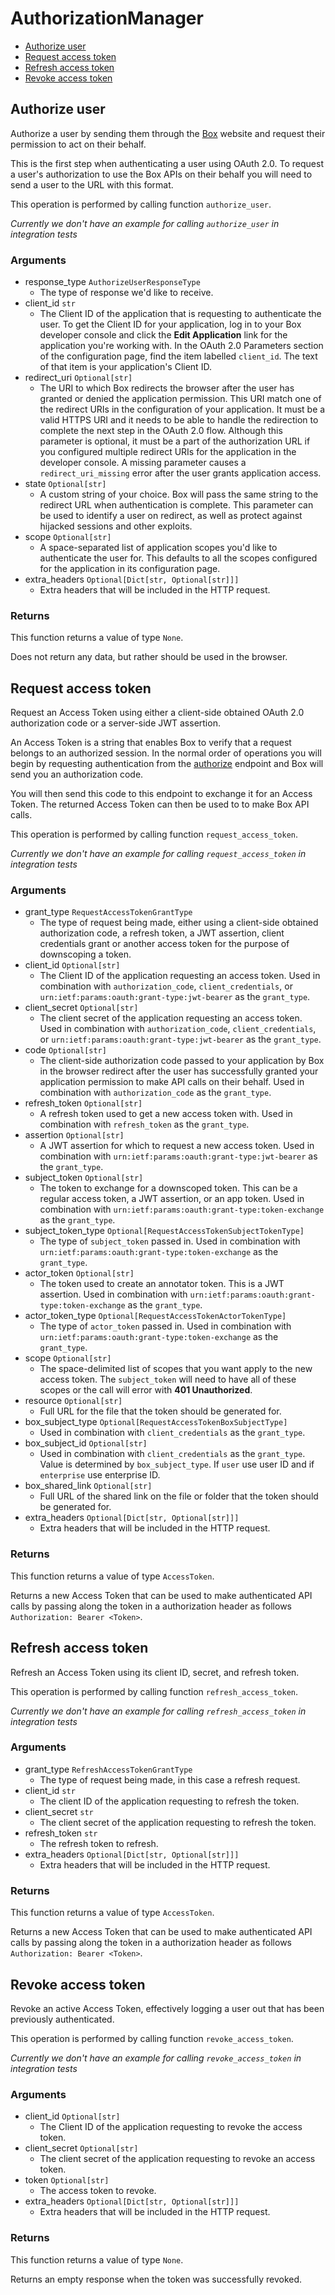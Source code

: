 # AuthorizationManager

- [Authorize user](#authorize-user)
- [Request access token](#request-access-token)
- [Refresh access token](#refresh-access-token)
- [Revoke access token](#revoke-access-token)

## Authorize user

Authorize a user by sending them through the [Box](https://box.com)
website and request their permission to act on their behalf.

This is the first step when authenticating a user using
OAuth 2.0. To request a user's authorization to use the Box APIs
on their behalf you will need to send a user to the URL with this
format.

This operation is performed by calling function `authorize_user`.

_Currently we don't have an example for calling `authorize_user` in integration tests_

### Arguments

- response_type `AuthorizeUserResponseType`
  - The type of response we'd like to receive.
- client_id `str`
  - The Client ID of the application that is requesting to authenticate the user. To get the Client ID for your application, log in to your Box developer console and click the **Edit Application** link for the application you're working with. In the OAuth 2.0 Parameters section of the configuration page, find the item labelled `client_id`. The text of that item is your application's Client ID.
- redirect_uri `Optional[str]`
  - The URI to which Box redirects the browser after the user has granted or denied the application permission. This URI match one of the redirect URIs in the configuration of your application. It must be a valid HTTPS URI and it needs to be able to handle the redirection to complete the next step in the OAuth 2.0 flow. Although this parameter is optional, it must be a part of the authorization URL if you configured multiple redirect URIs for the application in the developer console. A missing parameter causes a `redirect_uri_missing` error after the user grants application access.
- state `Optional[str]`
  - A custom string of your choice. Box will pass the same string to the redirect URL when authentication is complete. This parameter can be used to identify a user on redirect, as well as protect against hijacked sessions and other exploits.
- scope `Optional[str]`
  - A space-separated list of application scopes you'd like to authenticate the user for. This defaults to all the scopes configured for the application in its configuration page.
- extra_headers `Optional[Dict[str, Optional[str]]]`
  - Extra headers that will be included in the HTTP request.

### Returns

This function returns a value of type `None`.

Does not return any data, but rather should be used in the browser.

## Request access token

Request an Access Token using either a client-side obtained OAuth 2.0
authorization code or a server-side JWT assertion.

An Access Token is a string that enables Box to verify that a
request belongs to an authorized session. In the normal order of
operations you will begin by requesting authentication from the
[authorize](#get-authorize) endpoint and Box will send you an
authorization code.

You will then send this code to this endpoint to exchange it for
an Access Token. The returned Access Token can then be used to to make
Box API calls.

This operation is performed by calling function `request_access_token`.

_Currently we don't have an example for calling `request_access_token` in integration tests_

### Arguments

- grant_type `RequestAccessTokenGrantType`
  - The type of request being made, either using a client-side obtained authorization code, a refresh token, a JWT assertion, client credentials grant or another access token for the purpose of downscoping a token.
- client_id `Optional[str]`
  - The Client ID of the application requesting an access token. Used in combination with `authorization_code`, `client_credentials`, or `urn:ietf:params:oauth:grant-type:jwt-bearer` as the `grant_type`.
- client_secret `Optional[str]`
  - The client secret of the application requesting an access token. Used in combination with `authorization_code`, `client_credentials`, or `urn:ietf:params:oauth:grant-type:jwt-bearer` as the `grant_type`.
- code `Optional[str]`
  - The client-side authorization code passed to your application by Box in the browser redirect after the user has successfully granted your application permission to make API calls on their behalf. Used in combination with `authorization_code` as the `grant_type`.
- refresh_token `Optional[str]`
  - A refresh token used to get a new access token with. Used in combination with `refresh_token` as the `grant_type`.
- assertion `Optional[str]`
  - A JWT assertion for which to request a new access token. Used in combination with `urn:ietf:params:oauth:grant-type:jwt-bearer` as the `grant_type`.
- subject_token `Optional[str]`
  - The token to exchange for a downscoped token. This can be a regular access token, a JWT assertion, or an app token. Used in combination with `urn:ietf:params:oauth:grant-type:token-exchange` as the `grant_type`.
- subject_token_type `Optional[RequestAccessTokenSubjectTokenType]`
  - The type of `subject_token` passed in. Used in combination with `urn:ietf:params:oauth:grant-type:token-exchange` as the `grant_type`.
- actor_token `Optional[str]`
  - The token used to create an annotator token. This is a JWT assertion. Used in combination with `urn:ietf:params:oauth:grant-type:token-exchange` as the `grant_type`.
- actor_token_type `Optional[RequestAccessTokenActorTokenType]`
  - The type of `actor_token` passed in. Used in combination with `urn:ietf:params:oauth:grant-type:token-exchange` as the `grant_type`.
- scope `Optional[str]`
  - The space-delimited list of scopes that you want apply to the new access token. The `subject_token` will need to have all of these scopes or the call will error with **401 Unauthorized**.
- resource `Optional[str]`
  - Full URL for the file that the token should be generated for.
- box_subject_type `Optional[RequestAccessTokenBoxSubjectType]`
  - Used in combination with `client_credentials` as the `grant_type`.
- box_subject_id `Optional[str]`
  - Used in combination with `client_credentials` as the `grant_type`. Value is determined by `box_subject_type`. If `user` use user ID and if `enterprise` use enterprise ID.
- box_shared_link `Optional[str]`
  - Full URL of the shared link on the file or folder that the token should be generated for.
- extra_headers `Optional[Dict[str, Optional[str]]]`
  - Extra headers that will be included in the HTTP request.

### Returns

This function returns a value of type `AccessToken`.

Returns a new Access Token that can be used to make authenticated
API calls by passing along the token in a authorization header as
follows `Authorization: Bearer <Token>`.

## Refresh access token

Refresh an Access Token using its client ID, secret, and refresh token.

This operation is performed by calling function `refresh_access_token`.

_Currently we don't have an example for calling `refresh_access_token` in integration tests_

### Arguments

- grant_type `RefreshAccessTokenGrantType`
  - The type of request being made, in this case a refresh request.
- client_id `str`
  - The client ID of the application requesting to refresh the token.
- client_secret `str`
  - The client secret of the application requesting to refresh the token.
- refresh_token `str`
  - The refresh token to refresh.
- extra_headers `Optional[Dict[str, Optional[str]]]`
  - Extra headers that will be included in the HTTP request.

### Returns

This function returns a value of type `AccessToken`.

Returns a new Access Token that can be used to make authenticated
API calls by passing along the token in a authorization header as
follows `Authorization: Bearer <Token>`.

## Revoke access token

Revoke an active Access Token, effectively logging a user out
that has been previously authenticated.

This operation is performed by calling function `revoke_access_token`.

_Currently we don't have an example for calling `revoke_access_token` in integration tests_

### Arguments

- client_id `Optional[str]`
  - The Client ID of the application requesting to revoke the access token.
- client_secret `Optional[str]`
  - The client secret of the application requesting to revoke an access token.
- token `Optional[str]`
  - The access token to revoke.
- extra_headers `Optional[Dict[str, Optional[str]]]`
  - Extra headers that will be included in the HTTP request.

### Returns

This function returns a value of type `None`.

Returns an empty response when the token was successfully revoked.
